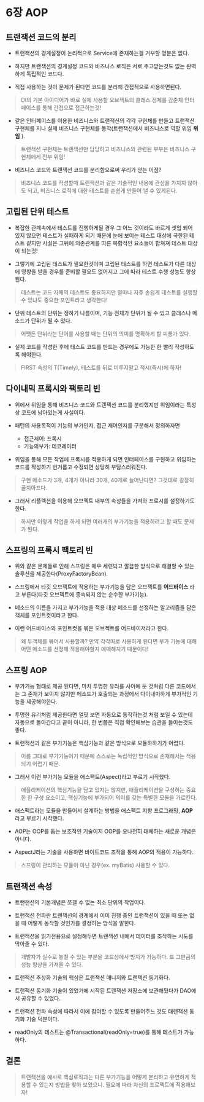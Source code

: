 # 6장 AOP

## 트랜잭션 코드의 분리

* 트랜잭션의 경계설정이 논리적으로 Service에 존재하는걸 거부할 명분은 없다.

* 하지만 트랜잭션의 경계설정 코드와 비즈니스 로직은 서로 주고받는것도 없는 완벽하게 독립적인 코드다.

* 직접 사용하는 것이 문제가 된다면 코드를 분리해 간접적으로 사용하면된다.
>  DI의 기본 아이디어가 바로 실제 사용할 오브젝트의 클래스 정체를 감춘체 인터페이스를 통해 간접으로 접근하는것!

* 같은 인터페이스를 이용한 비즈니스와 트랜잭션의 각각 구현체를 만들고 트랜잭션 구현체를 지나 실제 비즈니스 구현체를 동작(트랜잭션에서 비즈니스로 역할 위임 __위임__ ).
> 트랜잭션 구현체는 트랜잭션만 담당하고 비즈니스와 관련된 부부은 비즈니스 구현체에게 전부 위임!

* 비즈니스 코드와 트랜잭션 코드를 분리함으로써 우리가 얻는 이점?
> 비즈니스 코드를 작성할때 트랜잭션과 같은 기술적인 내용에 관심을 가지지 않아도 되고, 비즈니스 로직에 대한 테스트를 손쉽게 만들어 낼 수 있게된다.

## 고립된 단위 테스트

* 복잡한 관계속에서 테스트를 진행하게될 경우 그 어느 것이라도 바르게 셋업 되어 있지 않으면 테스트가 실패하게 되기 때문에 눈에 보이는 테스트 대상에 국한된 테스트 같지만 사실은 그뒤에 의존관계를 따른 복합적인 요소들이 합쳐져 테스트 대상이 되는것!

* 그렇기에 고립된 테스트가 필요한것이며 고립된 테스트를 하면 테스트가 다른 대상에 영향을 받을 경우를 준비할 필요도 없어지고 그에 따라 테스트 수행 성능도 향상된다.
> 테스트는 코드 자체의 테스트도 중요하지만 얼마나 자주 손쉽게 테스트를 실행할 수 있냐도 중요한 포인트라고 생각한다!

* 단위 테스트의 단위는 정하기 나름이며, 기능 전체가 단위가 될 수 있고 클래스나 메소드가 단위가 될 수 있다.
> 어쨋든 단위라는 단어를 사용할 때는 단위의 의미를 명확하게 할 피룡가 있다.

* 실제 코드를 작성한 후에 테스트 코드를 만드는 경우에도 가능한 한 빨리 작성하도록 해야한다.
> FIRST 속성의 T(Timely), 테스트를 뒤로 미루지말고 적시(즉시)에 하자!

## 다이내믹 프록시와 팩토리 빈

* 위에서 위임을 통해 비즈니스 코드와 트랜잭션 코드를 분리했지만 위임이라는 특성상 코드에 남아있는게 사실이다.

* 패턴의 사용목적이 기능의 부가인지, 접근 제어인지를 구분해서 정의하자면
    * 접근제어: 프록시
    * 기능의부가: 데코레이터
    
* 위임을 통해 모든 작업에 프록시를 적용하게 되면 인터페이스를 구현하고 위임하는 코드를 작성하기 번거롭고 수정되면 상당히 부담스러워진다.
> 구현 메소드가 3개, 4개가 아니라 30개, 40개로 늘어난다면? 그것대로 굉장히 골치아프다.

* 그래서 리플렉션을 이용해 오브젝트 내부의 속성들을 가져와 프로시를 설정하기도 한다.
> 하지만 이렇게 작업을 하게 되면 여러개의 부가기능을 적용하려고 할 때도 문제가 된다.

## 스프링의 프록시 팩토리 빈

* 위와 같은 문제들로 인해 스프링은 매우 세련되고 깔끔한 방식으로 해결할 수 있는 솔루션을 제공한다(ProxyFactoryBean).

* 스프링에서 타깃 오브젝트에 적용하는 부가기능을 담은 오브젝트를 __어드바이스__ 라고 부른다(타깃 오브젝트에 종속되지 않는 순수한 부가기능).

* 메소드의 이름을 가지고 부가기능을 적용 대상 메소드를 선정하는 알고리즘을 담은 객체를 포인트컷이라고 한다.

* 이런 어드바이스와 포인트컷을 묶은 오브젝트를 어드바이저라고 한다.
> 왜 두객체를 묶어서 사용할까? 만약 각각따로 사용하게 된다면 부가 기능에 대해 어떤 메소드를 선정해 적용해야할지 애매해지기 때문이다!

## 스프링 AOP

* 부가기능 형태로 제공 된다면, 마치 투명한 유리를 사이에 둔 것처럼 다른 코드에서는 그 존재가 보이지 않지만 메소드가 호출되는 과정에서 다이내미하게 부가적인 기능을 제공해야한다.

* 투명한 유리처럼 제공한다면 얼핏 보면 자동으로 동작하는것 처럼 보일 수 있는데 자동으로 돌아간다고 끝이 아니라, 한 번쯤은 직접 확인해보는 습관을 들이는것도 좋다.

* 트랜잭션과 같은 부가기능은 핵심기능과 같은 방식으로 모듈하하기가 어렵다.
> 이름 그대로 부가기능이기 때문에 스스로는 독립적인 방식으로 존재해서는 적용되기 어렵기 때문.

* 그래서 이런 부가기능 모듈을 애스팩트(Aspect)라고 부르기 시작했다.
> 애플리케이션의 핵심기능을 담고 있지는 않지만, 애플리케이션을 구성하는 중요한 한 구성 요소이고, 핵심기능에 부가되어 의미를 갖는 특별한 모듈을 가르킨다.

* 애스팩트라는 모듈을 만들어서 설계하는 방법을 애스펙트 지향 프로그래밍, __AOP__ 라고 부르기 시작했다.

* AOP는 OOP를 돕는 보조적인 기술이지 OOP를 오나전히 대체하는 새로운 개념은 아니다.

* AspectJ라는 기술을 사용하면 바이트코드 조작을 통해 AOP의 적용이 가능하다.
> 스프링이 관리하는 모듈이 아닌 경우(ex. myBatis) 사용할 수 있다.

## 트랜잭션 속성

* 트랜잰션의 기본개념은 쪼갤 수 없는 최소 단위의 작업이다.

* 트랜잭션 전파란 트랜잭션의 경계에서 이미 진행 중인 트랜잭션이 있을 때 또는 없을 때 어떻게 동작할 것인가를 결정하는 방식을 말한다.

* 트랜잭션을 읽기전용으로 설정해두면 트랜잭션 내에서 데이터를 조작하는 시도를 막아줄 수 있다.
> 개발자가 실수로 놓칠 수 있는 부분을 코드상에서 방지가 가능하다. 또 그만큼의 성능 향상을 가져올 수 있다.

* 트랜잭션 추상화 기술의 핵심은 트랜잭션 매니저와 트랜잭션 동기화다.
* 트랜잭션 동기화 기술이 있었기에 시작된 트랜잭션 저장소에 보관해뒀다가 DAO에서 공유할 수 있었다.
* 트랜잭션 전파 속성에 따라서 이에 참여할 수 있도록 만들어주느 것도 태랜잭션 동기화 기술 덕분이다.

* readOnly의 테스트는 @Transactional(readOnly=true)를 통해 테스트가 가능하다.

## 결론
> 트랜잭션을 예시로 핵심로직과는 다른 부가기능을 어떻게 분리하고 유연하게 적용할 수 있는지 방법을 찾아 보았으니.
> 필요에 따라 자신의 프로젝트에 적용해보자!
